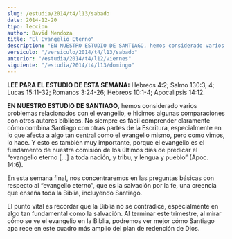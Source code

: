 ```yaml
---
slug: /estudia/2014/t4/l13/sabado
date: 2014-12-20
tipo: leccion
author: David Mendoza
title: "El Evangelio Eterno"
description: "EN NUESTRO ESTUDIO DE SANTIAGO, hemos considerado varios problemas relacionados  con el evangelio, e hicimos algunas comparaciones con otros autores bíblicos.  No siempre es fácil comprender claramente cómo combina Santiago con otras  partes de la Escritura, especialmente en l..."
versiculo: "/versiculo/2014/t4/l13/sabado"
anterior: "/estudia/2014/t4/l12/viernes"
siguiente: "/estudia/2014/t4/l13/domingo"
---
```


**LEE PARA EL ESTUDIO DE ESTA SEMANA:** Hebreos 4:2; Salmo 130:3, 4; Lucas 15:11-32; Romanos 3:24-26; Hebreos 10:1-4; Apocalipsis 14:12.

**EN NUESTRO ESTUDIO DE SANTIAGO**, hemos considerado varios problemas relacionados con el evangelio, e hicimos algunas comparaciones con otros autores bíblicos. No siempre es fácil comprender claramente cómo combina Santiago con otras partes de la Escritura, especialmente en lo que afecta a algo tan central como el evangelio mismo, pero como vimos, lo hace. Y esto es también muy importante, porque el evangelio es el fundamento de nuestra comisión de los últimos días de predicar el “evangelio eterno [...] a toda nación, y tribu, y lengua y pueblo” (Apoc. 14:6).

En esta semana final, nos concentraremos en las preguntas básicas con respecto al “evangelio eterno”, que es la salvación por la fe, una creencia que enseña toda la Biblia, incluyendo Santiago.

El punto vital es recordar que la Biblia no se contradice, especialmente en algo tan fundamental como la salvación. Al terminar este trimestre, al mirar cómo se ve el evangelio en la Biblia, podremos ver mejor cómo Santiago apa rece en este cuadro más amplio del plan de redención de Dios.

